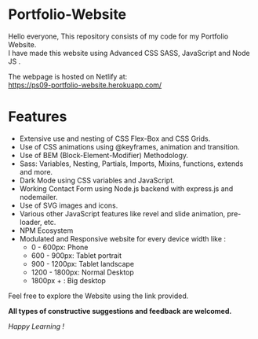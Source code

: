 # Portfolio-Website
Hello everyone, This repository consists of my code for my Portfolio Website.  
I have made this website using Advanced CSS SASS, JavaScript and Node JS .  

The webpage is hosted on Netlify at:  
https://ps09-portfolio-website.herokuapp.com/


# Features

* Extensive use and nesting of CSS Flex-Box and CSS Grids.
* Use of CSS animations using @keyframes, animation and transition.
* Use of BEM (Block-Element-Modifier) Methodology.
* Sass: Variables, Nesting, Partials, Imports, Mixins, functions, extends and more.
* Dark Mode using CSS variables and JavaScript.
* Working Contact Form using Node.js backend with express.js and nodemailer.
* Use of SVG images and icons.
* Various other JavaScript features like revel and slide animation, pre-loader, etc.
* NPM Ecosystem
* Modulated and Responsive website for every device width like :
   * 0 - 600px:      Phone
   * 600 - 900px:    Tablet portrait
   * 900 - 1200px:   Tablet landscape
   * 1200 - 1800px:  Normal Desktop
   * 1800px + :      Big desktop

Feel free to explore the Website using the link provided.

__All types of constructive suggestions and feedback are welcomed.__

_Happy Learning !_